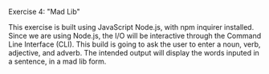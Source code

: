 Exercise 4: "Mad Lib"

This exercise is built using JavaScript Node.js, with npm inquirer installed. Since we are using Node.js, the I/O will be interactive through the Command Line Interface (CLI). This build is going to ask the user to enter a noun, verb, adjective, and adverb. The intended output will display the words inputed in a sentence, in a mad lib form. 